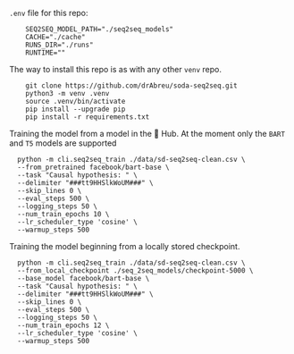 `.env` file for this repo:

```properties
    SEQ2SEQ_MODEL_PATH="./seq2seq_models"
    CACHE="./cache"
    RUNS_DIR="./runs"
    RUNTIME=""
```

The way to install this repo is as with any other `venv` repo.

```shell
    git clone https://github.com/drAbreu/soda-seq2seq.git
    python3 -m venv .venv
    source .venv/bin/activate
    pip install --upgrade pip
    pip install -r requirements.txt
```

Training the model from a model in the 🤗 Hub. At the moment only the `BART` and `T5` models are supported

```shell
  python -m cli.seq2seq_train ./data/sd-seq2seq-clean.csv \
  --from_pretrained facebook/bart-base \
  --task "Causal hypothesis: " \
  --delimiter "###tt9HHSlkWoUM###" \
  --skip_lines 0 \
  --eval_steps 500 \
  --logging_steps 50 \
  --num_train_epochs 10 \
  --lr_scheduler_type 'cosine' \
  --warmup_steps 500
```

Training the model beginning from a locally stored checkpoint.

```shell
  python -m cli.seq2seq_train ./data/sd-seq2seq-clean.csv \
  --from_local_checkpoint ./seq_2seq_models/checkpoint-5000 \
  --base_model facebook/bart-base \
  --task "Causal hypothesis: " \
  --delimiter "###tt9HHSlkWoUM###" \
  --skip_lines 0 \
  --eval_steps 500 \
  --logging_steps 50 \
  --num_train_epochs 12 \
  --lr_scheduler_type 'cosine' \
  --warmup_steps 500 
```
